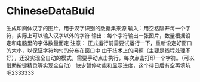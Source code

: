 # ChineseDataBuid
生成印刷体汉字的图片，用于汉字识别的数据集来源
输入：用空格隔开每一个字符，实际上可以输入汉字以外的字符
输出：每个字符输出一张图片，数量根据设定和电脑里的字体数量而定
注意：
正式运行前需要试运行一下，重新设定好窗口的大小，以保证字符均匀的分布在窗口中
由于技术上的问题（主要是线程处理不好），还没实现全自动的模式，需要手动点击执行，每次点击打印一个字符。（可以借助按键精灵等实现全自动）
缺少暂停功能和显示进度，这个待日后有空再填坑吧2333333